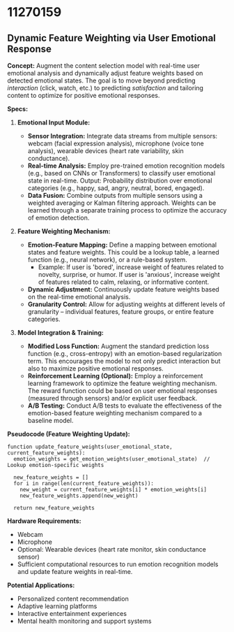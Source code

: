 # 11270159

## Dynamic Feature Weighting via User Emotional Response

**Concept:** Augment the content selection model with real-time user emotional analysis and dynamically adjust feature weights based on detected emotional states. The goal is to move beyond predicting *interaction* (click, watch, etc.) to predicting *satisfaction* and tailoring content to optimize for positive emotional responses.

**Specs:**

1.  **Emotional Input Module:**
    *   **Sensor Integration:** Integrate data streams from multiple sensors: webcam (facial expression analysis), microphone (voice tone analysis), wearable devices (heart rate variability, skin conductance).
    *   **Real-time Analysis:** Employ pre-trained emotion recognition models (e.g., based on CNNs or Transformers) to classify user emotional state in real-time. Output: Probability distribution over emotional categories (e.g., happy, sad, angry, neutral, bored, engaged).
    *   **Data Fusion:** Combine outputs from multiple sensors using a weighted averaging or Kalman filtering approach. Weights can be learned through a separate training process to optimize the accuracy of emotion detection.

2.  **Feature Weighting Mechanism:**
    *   **Emotion-Feature Mapping:** Define a mapping between emotional states and feature weights. This could be a lookup table, a learned function (e.g., neural network), or a rule-based system.
        *   Example: If user is 'bored', increase weight of features related to novelty, surprise, or humor. If user is 'anxious', increase weight of features related to calm, relaxing, or informative content.
    *   **Dynamic Adjustment:** Continuously update feature weights based on the real-time emotional analysis.
    *   **Granularity Control:** Allow for adjusting weights at different levels of granularity – individual features, feature groups, or entire feature categories.

3.  **Model Integration & Training:**
    *   **Modified Loss Function:** Augment the standard prediction loss function (e.g., cross-entropy) with an emotion-based regularization term. This encourages the model to not only predict interaction but also to maximize positive emotional responses.
    *   **Reinforcement Learning (Optional):** Employ a reinforcement learning framework to optimize the feature weighting mechanism. The reward function could be based on user emotional responses (measured through sensors) and/or explicit user feedback.
    *   **A/B Testing:** Conduct A/B tests to evaluate the effectiveness of the emotion-based feature weighting mechanism compared to a baseline model.

**Pseudocode (Feature Weighting Update):**

```
function update_feature_weights(user_emotional_state, current_feature_weights):
  emotion_weights = get_emotion_weights(user_emotional_state)  // Lookup emotion-specific weights

  new_feature_weights = []
  for i in range(len(current_feature_weights)):
    new_weight = current_feature_weights[i] * emotion_weights[i]
    new_feature_weights.append(new_weight)

  return new_feature_weights
```

**Hardware Requirements:**

*   Webcam
*   Microphone
*   Optional: Wearable devices (heart rate monitor, skin conductance sensor)
*   Sufficient computational resources to run emotion recognition models and update feature weights in real-time.

**Potential Applications:**

*   Personalized content recommendation
*   Adaptive learning platforms
*   Interactive entertainment experiences
*   Mental health monitoring and support systems
